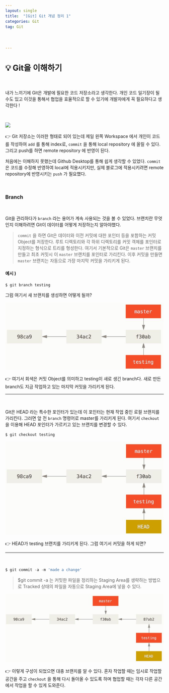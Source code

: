 ```yaml
---
layout: single
title:  "[Git] Git 개념 정리 1"
categories: Git
tag: Git



---
```


<style>H2{font-size:1.8em;}</style>



## 💡 Git을 이해하기

<br/>

내가 느끼기에 Git은 개발에 필요한 코드 저장소라고 생각한다. 개인 코드 일기장이 될 수도 있고 이것을 통해서 협업을 효율적으로 할 수 있기에 개발자에게 꼭 필요하다고 생각한다 !

<br/>

![](blog/assets/images/20240209/git.jpg)

👉 Git 저장소는 이러한 형태로 되어 있는데 제일 왼쪽 Workspace 에서 개인이 코드를 작성하여 `add` 를 통해 index로, `commit` 을 통해 local repository 에 올릴 수 있다. 그리고 push를 하면 remote repository 에 반영이 된다.

처음에는 이해하지 못했는데 Github Desktop를 통해 쉽게 생각할 수 있었다.  `commit` 은 코드를 수정해 반영하여 local에 적용시키지만, 실제 블로그에 적용시키려면 remote repository에 반영시키는 `push` 가 필요했다.

<br/>

### Branch
<br/>

Git을 관리하다가 `branch` 라는 용어가 계속 사용되는 것을 볼 수 있었다.  브랜치란 무엇인지 이해하려면 Git이 데이터를 어떻게 저장하는지 알아야했다.

> `commit` 을 하면 Git은 데이터와 이전 커밋에 대한 포인터 등을 포함하는 커밋 Object를 저장한다. 루트 디렉토리와 각 하위 디렉토리를 커밋 객체를 포인터로 지정하는 형식으로 트리를 형성한다. 여기서 기본적으로 Git은 `master` 브랜치를 만들고 최초 커밋시 이 `master` 브랜치를 포인터로 가리킨다. 이후 커밋을 만들면 `master` 브랜치는 자동으로 가장 마지막 커밋을 가리키게 된다.

#### 예시 )

```powershell
$ git branch testing
```

그럼 여기서 새 브랜치를 생성하면 어떻게 될까?

![branch](/assets/images/20240209/branch.jpg)

👉 여기서 회색은 커밋 Object를 의미하고 testing이 새로 생긴 branch다. 새로 만든 branch도 지금 작업하고 있는 마지막 커밋을 가리키게 된다.

---
<br/>

Git은 HEAD 라는 특수한 포인터가 있는데 이 포인터는 현재 작업 중인 로컬 브랜치를 가리킨다. 그러면 앞 전 `branch` 명령어로 master를 가리키게 된다. 여기서 `checkout` 을 이용해 HEAD 포인터가 가르키고 있는 브랜치를 변경할 수 있다.

```powershell
$ git checkout testing
```

![branch](/assets/images/20240209/checkout.jpg)

👉 HEAD가 testing 브랜치를 가리키게 된다. 그럼 여기서 커밋을 하게 되면?

---
<br/>

```powershell
$ git commit -a -m 'made a change'
```

> $git commit -a 는 커밋한 파일을 정리하는 Staging Area를 생략하는 방법으로 Tracked 상태의 파일을 자동으로 Staging Area에 넣을 수 있다.

![branch](/assets/images/20240209/checkout2.jpg)

👉 이렇게 구성이 되었으면 대충 브랜치를 알 수 있다. 혼자 작업할 때는 임시로 작업할 공간을 주고 `checkout` 을 통해 다시 돌아올 수 있도록 하며 협업할 때는 각자 다른 공간에서 작업을 할 수 있게 도와준다.

